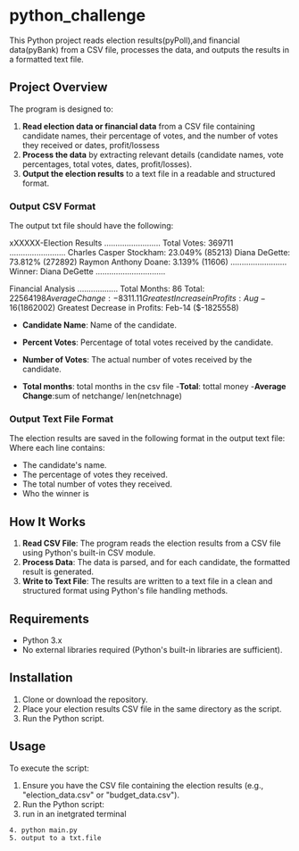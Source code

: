 # python_challenge
This Python project reads election results(pyPoll),and financial data(pyBank) from a CSV file, processes the data, and outputs the results in a formatted text file.

## Project Overview

The program is designed to:

1. **Read election data or financial data** from a CSV file containing candidate names, their percentage of votes, and the number of votes they received or dates, profit/lossess
2. **Process the data** by extracting relevant details (candidate names, vote percentages, total votes, dates, profit/losses).
3. **Output the election results** to a text file in a readable and structured format.

### Output CSV Format

The output txt file should have the following:

xXXXXX-Election Results
.........................
Total Votes: 369711
.........................
Charles Casper Stockham:  23.049%  (85213)
Diana DeGette:  73.812%  (272892)
Raymon Anthony Doane:  3.139%  (11606)
.........................
Winner: Diana DeGette
...............................

Financial Analysis
..................
Total Months: 86
Total: $22564198
Average Change: -8311.11
Greatest Increase in Profits: Aug-16 ($1862002)
Greatest Decrease in Profits: Feb-14 ($-1825558)


- **Candidate Name**: Name of the candidate.
- **Percent Votes**: Percentage of total votes received by the candidate.
- **Number of Votes**: The actual number of votes received by the candidate.

- **Total months**: total months in the csv file
-**Total**: tottal money
-**Average Change**:sum of netchange/ len(netchnage)

### Output Text File Format

The election results are saved in the following format in the output text file:
Where each line contains:
- The candidate's name.
- The percentage of votes they received.
- The total number of votes they received.
- Who the winner is

## How It Works

1. **Read CSV File**: The program reads the election results from a CSV file using Python's built-in CSV module.
2. **Process Data**: The data is parsed, and for each candidate, the formatted result is generated.
3. **Write to Text File**: The results are written to a text file in a clean and structured format using Python's file handling methods.

## Requirements

- Python 3.x
- No external libraries required (Python's built-in libraries are sufficient).

## Installation

1. Clone or download the repository.
2. Place your election results CSV file in the same directory as the script.
3. Run the Python script.

## Usage

To execute the script:

1. Ensure you have the CSV file containing the election results (e.g., "election_data.csv" or "budget_data.csv").
2. Run the Python script:
3. run in an inetgrated terminal
  ```bash
4. python main.py
5. output to a txt.file 